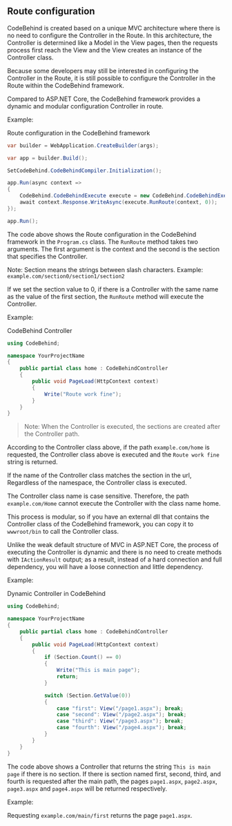 ## Route configuration

CodeBehind is created based on a unique MVC architecture where there is no need to configure the Controller in the Route. In this architecture, the Controller is determined like a Model in the View pages, then the requests process first reach the View and the View creates an instance of the Controller class.

Because some developers may still be interested in configuring the Controller in the Route, it is still possible to configure the Controller in the Route within the CodeBehind framework.

Compared to ASP.NET Core, the CodeBehind framework provides a dynamic and modular configuration Controller in route.

Example:

Route configuration in the CodeBehind framework
```csharp
var builder = WebApplication.CreateBuilder(args);

var app = builder.Build();

SetCodeBehind.CodeBehindCompiler.Initialization();

app.Run(async context =>
{
    CodeBehind.CodeBehindExecute execute = new CodeBehind.CodeBehindExecute();
    await context.Response.WriteAsync(execute.RunRoute(context, 0));
});

app.Run();
```

The code above shows the Route configuration in the CodeBehind framework in the `Program.cs` class. The `RunRoute` method takes two arguments. The first argument is the context and the second is the section that specifies the Controller.

Note: Section means the strings between slash characters.
Example: `example.com/section0/section1/section2`

If we set the section value to 0, if there is a Controller with the same name as the value of the first section, the `RunRoute` method will execute the Controller.

Example:

CodeBehind Controller
```csharp
using CodeBehind;

namespace YourProjectName
{
    public partial class home : CodeBehindController
    {
        public void PageLoad(HttpContext context)
        {
            Write("Route work fine");
        }
    }
}
```

> Note: When the Controller is executed, the sections are created after the Controller path.

According to the Controller class above, if the path `example.com/home` is requested, the Controller class above is executed and the `Route work fine` string is returned.

If the name of the Controller class matches the section in the url, Regardless of the namespace, the Controller class is executed.

The Controller class name is case sensitive. Therefore, the path `example.com/Home` cannot execute the Controller with the class name home.

This process is modular, so if you have an external dll that contains the Controller class of the CodeBehind framework, you can copy it to `wwwroot/bin` to call the Controller class.

Unlike the weak default structure of MVC in ASP.NET Core, the process of executing the Controller is dynamic and there is no need to create methods with `IActionResult` output; as a result, instead of a hard connection and full dependency, you will have a loose connection and little dependency.

Example:

Dynamic Controller in CodeBehind
```csharp
using CodeBehind;

namespace YourProjectName
{
    public partial class home : CodeBehindController
    {
        public void PageLoad(HttpContext context)
        {
            if (Section.Count() == 0)
            {
                Write("This is main page");
                return;
            }

            switch (Section.GetValue(0))
            {
                case "first": View("/page1.aspx"); break;
                case "second": View("/page2.aspx"); break;
                case "third": View("/page3.aspx"); break;
                case "fourth": View("/page4.aspx"); break;
            }
        }
    }
}
```

The code above shows a Controller that returns the string `This is main page` if there is no section. If there is section named first, second, third, and fourth is requested after the main path, the pages `page1.aspx`, `page2.aspx`, `page3.aspx` and `page4.aspx` will be returned respectively.

Example:

Requesting `example.com/main/first` returns the page `page1.aspx`.
